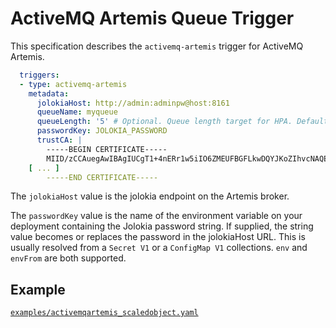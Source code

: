 # ActiveMQ Artemis Queue Trigger

This specification describes the `activemq-artemis` trigger for ActiveMQ Artemis.

```yaml
  triggers:
  - type: activemq-artemis
    metadata:
      jolokiaHost: http://admin:adminpw@host:8161
      queueName: myqueue
      queueLength: '5' # Optional. Queue length target for HPA. Default: 5 messages
      passwordKey: JOLOKIA_PASSWORD
      trustCA: |
        -----BEGIN CERTIFICATE-----
        MIID/zCCAuegAwIBAgIUCgT1+4nERr1w5iIO6ZMEUFBGFLkwDQYJKoZIhvcNAQEL
	[ ... ]
        -----END CERTIFICATE-----  		  
```

The `jolokiaHost` value is the jolokia endpoint on the Artemis broker.

The `passwordKey` value is the name of the environment variable on your deployment containing the Jolokia password string. If supplied, the string value becomes or replaces the password in the jolokiaHost URL.  This is usually resolved from a `Secret V1` or a `ConfigMap V1` collections. `env` and `envFrom` are both supported.

## Example

[`examples/activemqartemis_scaledobject.yaml`](./../../examples/activemqartemis_scaledobject.yaml)
